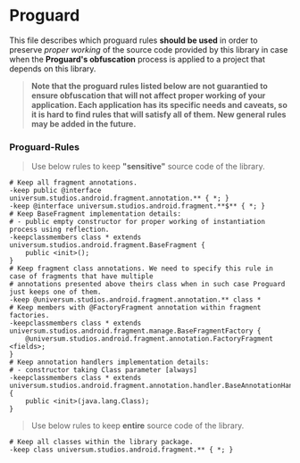 Proguard
===============

This file describes which proguard rules **should be used** in order to preserve _proper working_ of
the source code provided by this library in case when the **Proguard's obfuscation** process is applied
to a project that depends on this library.

> **Note that the proguard rules listed below are not guarantied to ensure obfuscation that will not
affect proper working of your application. Each application has its specific needs and caveats,
so it is hard to find rules that will satisfy all of them. New general rules may be added in the future.**

### Proguard-Rules ###

> Use below rules to keep **"sensitive"** source code of the library.

    # Keep all fragment annotations.
    -keep public @interface universum.studios.android.fragment.annotation.** { *; }
    -keep @interface universum.studios.android.fragment.**$** { *; }
    # Keep BaseFragment implementation details:
    # - public empty constructor for proper working of instantiation process using reflection.
    -keepclassmembers class * extends universum.studios.android.fragment.BaseFragment {
        public <init>();
    }
    # Keep fragment class annotations. We need to specify this rule in case of fragments that have multiple
    # annotations presented above theirs class when in such case Proguard just keeps one of them.
    -keep @universum.studios.android.fragment.annotation.** class *
    # Keep members with @FactoryFragment annotation within fragment factories.
    -keepclassmembers class * extends universum.studios.android.fragment.manage.BaseFragmentFactory {
        @universum.studios.android.fragment.annotation.FactoryFragment <fields>;
    }
    # Keep annotation handlers implementation details:
    # - constructor taking Class parameter [always]
    -keepclassmembers class * extends universum.studios.android.fragment.annotation.handler.BaseAnnotationHandler {
        public <init>(java.lang.Class);
    }

> Use below rules to keep **entire** source code of the library.

    # Keep all classes within the library package.
    -keep class universum.studios.android.fragment.** { *; }
    